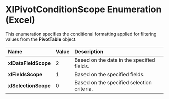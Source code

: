 
# XlPivotConditionScope Enumeration (Excel)

This enumeration specifies the conditional formatting applied for filtering values from the  **PivotTable** object.



|**Name**|**Value**|**Description**|
|:-----|:-----|:-----|
|**xlDataFieldScope**|2|Based on the data in the specified fields.|
|**xlFieldsScope**|1|Based on the specified fields.|
|**xlSelectionScope**|0|Based on the specified selection criteria.|
